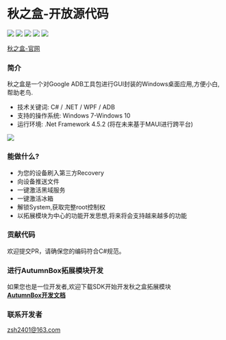 # 秋之盒-开放源代码
![](https://github.com/zsh2401/AutumnBox/workflows/Test/badge.svg)
![](https://github.com/zsh2401/AutumnBox/workflows/Build%20Canary/badge.svg)
![](https://img.shields.io/badge/C%23-8.0-brightgreen.svg)
![](https://img.shields.io/badge/GUI-WPF-blue.svg)
[![](https://img.shields.io/badge/开发者群-153424015-orange.svg)](https://jq.qq.com/?_wv=1027&k=M6X9BBCR)

<!-- ![](https://raw.githubusercontent.com/zsh2401/AutumnBox/master/assets/qq_group.png) -->
[秋之盒-官网](http://www.atmb.top)   
### 简介
秋之盒是一个对Google ADB工具包进行GUI封装的Windows桌面应用,方便小白,帮助老鸟. 
- 技术关键词: C# / .NET / WPF / ADB
- 支持的操作系统: Windows 7-Windows 10
- 运行环境: .Net Framework 4.5.2 (将在未来基于MAUI进行跨平台)

![](https://s2.ax1x.com/2020/03/03/34mXNt.png)

### 能做什么?
* 为您的设备刷入第三方Recovery
* 向设备推送文件
* 一键激活黑域服务
* 一键激活冰箱
* 解锁System,获取完整root控制权
* 以拓展模块为中心的功能开发思想,将来将会支持越来越多的功能

### 贡献代码
欢迎提交PR，请确保您的编码符合C#规范。

### 进行AutumnBox拓展模块开发
如果您也是一位开发者,欢迎下载SDK开始开发秋之盒拓展模块    
[**AutumnBox开发文档**](https://atmb.top/dev/docs/)

### 联系开发者
zsh2401@163.com